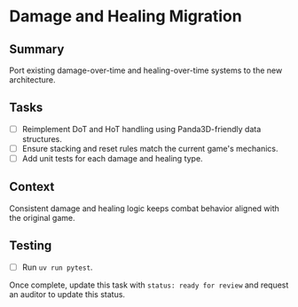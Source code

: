 # Damage and Healing Migration

## Summary
Port existing damage-over-time and healing-over-time systems to the new architecture.

## Tasks
- [ ] Reimplement DoT and HoT handling using Panda3D-friendly data structures.
- [ ] Ensure stacking and reset rules match the current game's mechanics.
- [ ] Add unit tests for each damage and healing type.

## Context
Consistent damage and healing logic keeps combat behavior aligned with the original game.

## Testing
- [ ] Run `uv run pytest`.

Once complete, update this task with `status: ready for review` and request an auditor to update this status.
